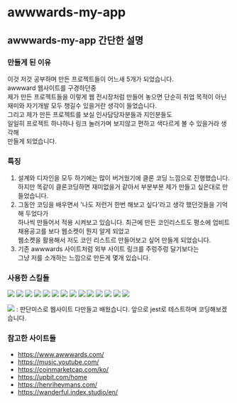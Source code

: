 # awwwards-my-app

## awwwards-my-app 간단한 설명

### 만들게 된 이유
이것 저것 공부하며 만든 프로젝트들이 어느새 5개가 되었습니다.<br/>
awwward 웹사이트를 구경하던중 <br/>
제가 만든 프로젝트들을 이렇게 웹 전시장처럼 만들어 놓으면 단순히 취업 목적이 아닌 <br/>
재미와 자기개발 모두 챙길수 있을거란 생각이 들었습니다.<br/>
그리고 제가 만든 프로젝트를 보실 인사담당자분들과 지인분들도 <br/>
일일히 프로젝트 하나하나 링크 눌러가며 보지않고 편하고 색다르게 볼 수 있을거라 생각해<br/>
만들게 되었습니다. <br/>

### 특징
1. 설계와 디자인을 모두 하기에는 많이 버거웠기에 클론 코딩 느낌으로 진행했습니다.<br/>
   하지만 똑같이 클론코딩하면 재미없을거 같아서 부분부분 제가 만들고 싶은대로 만들었습니다.<br/>
2. 그동안 코딩을 배우면서 '나도 저런거 한번 해보고 싶다'라고 생각 했던것들을 기억해 두었다가<br/>
   하나씩 만들어서 적용 시켜보고 있습니다. 최근에 만든 코인리스트도 평소에 업비트 채용공고를 보다 웹소켓이 뭔지 알게 되었고<br/>
   웹소켓을 활용해서 저도 코인 리스트르 만들어보고 싶어 만들게 되었습니다.<br/>
3. 기존 awwwards 사이트처럼 외부 사이트 링크를 주렁주렁 달기보다는<br/>
   그냥 저를 소개하는 느낌으로 만든게 몇개 있습니다.<br/>

### 사용한 스킬들

<span><img src="https://img.shields.io/badge/html5-E34F26?style=flat-square&logo=html5&logoColor=white"/></span>
<span><img src="https://img.shields.io/badge/css3-1572B6?style=flat-square&logo=css3&logoColor=white"/></span>
<span><img src="https://img.shields.io/badge/styledcomponents-DB7093?style=flat-square&logo=styledcomponents&logoColor=white"/></span>
<span><img src="https://img.shields.io/badge/javascript-F7DF1E?style=flat-square&logo=javascript&logoColor=white"/></span>
<span><img src="https://img.shields.io/badge/typescript-3178C6?style=flat-square&logo=typescript&logoColor=white"/></span>
<span><img src="https://img.shields.io/badge/react-61DAFB?style=flat-square&logo=react&logoColor=white"/></span>
<span><img src="https://img.shields.io/badge/reactquery-FF4154?style=flat-square&logo=reactquery&logoColor=white"/></span>
<span><img src="https://img.shields.io/badge/git-F05032?style=flat-square&logo=git&logoColor=white"/></span>
<span><img src="https://img.shields.io/badge/github-181717?style=flat-square&logo=github&logoColor=white"/></span>
<span><img src="https://img.shields.io/badge/visualstudiocode-007ACC?style=flat-square&logo=visualstudiocode&logoColor=white"/></span>
<span><img src="https://img.shields.io/badge/figma-F24E1E?style=flat-square&logo=figma&logoColor=white"/></span>
<span><img src="https://img.shields.io/badge/windows-0078D6?style=flat-square&logo=windows&logoColor=white"/></span>
<span><img src="https://img.shields.io/badge/nodejs-339933?style=flat-square&logo=nodedotjs&logoColor=white"/></span>
<span><img src="https://img.shields.io/badge/mysql-4479A1?style=flat-square&logo=mysql&logoColor=white"/></span>

<span><img src="https://img.shields.io/badge/jest-C21325?style=flat-square&logo=jest&logoColor=white"/></span> : 판단미스로 웹사이트 다만들고 배웠습니다. 앞으로 jest로 테스트하며 코딩해보겠습니다.


### 참고한 사이트들
- https://www.awwwards.com/
- https://music.youtube.com/
- https://coinmarketcap.com/ko/
- https://upbit.com/home
- https://henriheymans.com/
- https://wanderful.index.studio/en/
